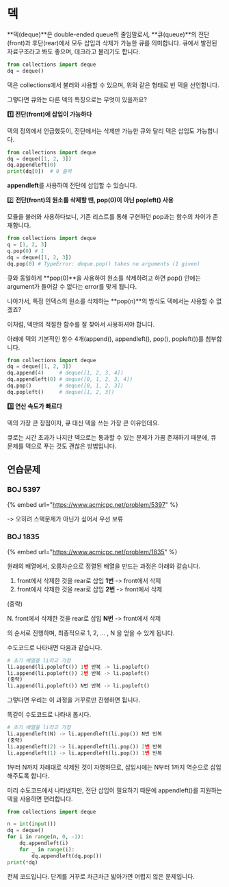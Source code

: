 # 덱

**덱(deque)**은 double-ended queue의 줄임말로서, **큐(queue)**의 전단(front)과 후단(rear)에서 모두 삽입과 삭제가 가능한 큐를 의미합니다. 큐에서 발전된 자료구조라고 봐도 좋으며, 데크라고 불리기도 합니다.

```python
from collections import deque
dq = deque()
```

덱은 collections에서 불러와 사용할 수 있으며, 위와 같은 형태로 빈 덱을 선언합니다.

그렇다면 큐와는 다른 덱의 특징으로는 무엇이 있을까요?



**1️⃣ 전단(front)에 삽입이 가능하다**

덱의 정의에서 언급했듯이, 전단에서는 삭제만 가능한 큐와 달리 덱은 삽입도 가능합니다.

```python
from collections import deque
dq = deque([1, 2, 3])
dq.appendleft(0)
print(dq[0])  # 0 출력
```

**appendleft**를 사용하여 전단에 삽입할 수 있습니다.



2️⃣ **전단(front)의 원소를 삭제할 땐, pop(0)이 아닌 popleft() 사용**

모듈을 불러와 사용하다보니, 기존 리스트를 통해 구현하던 pop과는 함수의 차이가 존재합니다.

```python
from collections import deque
q = [1, 2, 3]
q.pop(0) # 1 
dq = deque([1, 2, 3])
dq.pop(0) # TypeError: deque.pop() takes no arguments (1 given)
```

큐와 동일하게 **pop(0)**을 사용하여 원소를 삭제하려고 하면 pop() 안에는 argument가 들어갈 수 없다는 error를 맞게 됩니다.

나아가서, 특정 인덱스의 원소를 삭제하는 **pop(n)**의 방식도 덱에서는 사용할 수 없겠죠?

이처럼, 덱만의 적절한 함수를 잘 찾아서 사용하셔야 합니다.

아래에 덱의 기본적인 함수 4개(append(), appendleft(), pop(), popleft())를 첨부합니다.

```python
from collections import deque
dq = deque([1, 2, 3])
dq.append(4)     # deque([1, 2, 3, 4])
dq.appendleft(0) # deque([0, 1, 2, 3, 4])
dq.pop()         # deque([0, 1, 2, 3])
dq.popleft()     # deque([1, 2, 3])
```



**3️⃣ 연산 속도가 빠르다**

덱의 가장 큰 장점이자, 큐 대신 덱을 쓰는 가장 큰 이유인데요.

큐로는 시간 초과가 나지만 덱으로는 통과할 수 있는 문제가 가끔 존재하기 때문에, 큐 문제를 덱으로 푸는 것도 괜찮은 방법입니다.



## 연습문제

### BOJ 5397

{% embed url="https://www.acmicpc.net/problem/5397" %}

\-> 오히려 스택문제가 아닌가 싶어서 우선 보류&#x20;



### BOJ 1835

{% embed url="https://www.acmicpc.net/problem/1835" %}

원래의 배열에서, 오름차순으로 정렬된 배열을 만드는 과정은 아래와 같습니다.

1. front에서 삭제한 것을 rear로 삽입 **1번**  -> front에서 삭제
2. front에서 삭제한 것을 rear로 삽입 **2번**  -> front에서 삭제

&#x20;                                       (중략)

&#x20; N.  front에서 삭제한 것을 rear로 삽입 **N번**  -> front에서 삭제

의 순서로 진행하며, 최종적으로 1, 2, ... , N 을 얻을 수 있게 됩니다.

수도코드로 나타내면 다음과 같습니다.

```python
# 초기 배열을 li라고 가정
li.append(li.popleft()) 1번 반복 -> li.popleft()
li.append(li.popleft()) 2번 반복 -> li.popleft()
(중략)
li.append(li.popleft()) N번 반복 -> li.popleft()
```



그렇다면 우리는 이 과정을 거꾸로만 진행하면 됩니다.

똑같이 수도코드로 나타내 봅시다.

```python
# 초기 배열을 li라고 가정
li.appendleft(N) -> li.appendleft(li.pop()) N번 반복
(중략)
li.appendleft(2) -> li.appendleft(li.pop()) 2번 반복
li.appendleft(1) -> li.appendleft(li.pop()) 1번 반복
```

1부터 N까지 차례대로 삭제된 것이 자명하므로, 삽입시에는 N부터 1까지 역순으로 삽입해주도록 합니다.&#x20;

미리 수도코드에서 나타냈지만, 전단 삽입이 필요하기 때문에 appendleft()를 지원하는 덱을 사용하면 편리합니다.



```python
from collections import deque

n = int(input())
dq = deque()
for i in range(n, 0, -1):
    dq.appendleft(i)
    for _ in range(i):
        dq.appendleft(dq.pop())
print(*dq)
```

전체 코드입니다. 단계를 거꾸로 차근차근 밟아가면 어렵지 않은 문제입니다.

